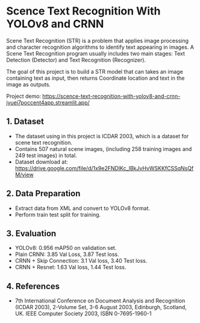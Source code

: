 # Scence Text Recognition With YOLOv8 and CRNN


Scene Text Recognition (STR) is a problem that applies image processing and character recognition algorithms to identify text appearing in images. A Scene Text Recognition program usually includes two main stages: Text Detection (Detector) and Text Recognition (Recognizer).

The goal of this project is to build a STR model that can takes an image containing text as input, then returns Coordinate location and text in the image as outputs.

Project demo: https://scence-text-recognition-with-yolov8-and-crnn-jyuei7poccent4app.streamlit.app/
## 1. Dataset
- The dataset using in this project is ICDAR 2003, which is a dataset for scene text recognition.
- Contains 507 natural scene images, (including 258 training images and 249 test images) in total.
- Dataset download at: https://drive.google.com/file/d/1x9e2FNDlKc_lBkJvHvWSKKfCSSqNsQfM/view
## 2. Data Preparation
- Extract data from XML and convert to YOLOv8 format.
- Perform train test split for training.
## 3. Evaluation
- YOLOv8: 0.956 mAP50 on validation set.
- Plain CRNN: 3.85 Val Loss, 3.87 Test loss.
- CRNN + Skip Connection: 3.1 Val loss, 3.40 Test loss.
- CRNN + Resnet: 1.63 Val loss, 1.44 Test loss.

## 4. References
- 7th International Conference on Document Analysis and Recognition (ICDAR 2003), 2-Volume Set, 3-6 August 2003, Edinburgh, Scotland, UK. IEEE Computer Society 2003, ISBN 0-7695-1960-1


 
